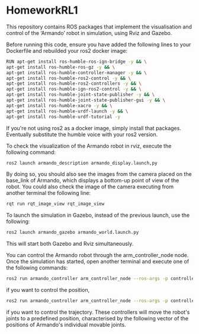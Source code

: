 # HomeworkRL1
This repository contains ROS packages that implement the visualisation and control of the ‘Armando’ robot in simulation, using Rviz and Gazebo.

Before running this code, ensure you have added the following lines to your Dockerfile and rebuilded your ros2 docker image:
``` bash
RUN apt-get install ros-humble-ros-ign-bridge -y && \
apt-get install ros-humble-ros-gz -y && \
apt-get install ros-humble-controller-manager -y && \
apt-get install ros-humble-ros2-control -y && \
apt-get install ros-humble-ros2-controllers -y && \
apt-get install ros-humble-ign-ros2-control -y && \
apt-get install ros-humble-joint-state-publisher -y && \
apt-get install ros-humble-joint-state-publisher-gui -y && \
apt-get install ros-humble-xacro -y && \
apt-get install ros-humble-urdf-launch -y && \
apt-get install ros-humble-urdf-tutorial -y
```
If you're not using ros2 as a docker image, simply install that packages. Eventually substitute the humble voice with your ros2 version.

To check the visualization of the Armando robot in rviz, execute the following command:
``` bash
ros2 launch armando_description armando_display.launch,py
```
By doing so, you should also see the images from the camera placed on the base_link of Armando, which displays a bottom-up point of view of the robot.
You could also check the image of the camera executing from another terminal the following line:
``` bash
rqt run rqt_image_view rqt_image_view
```

To launch the simulation in Gazebo, instead of the previous launch, use the following:
``` bash
ros2 launch armando_gazebo armando_world.launch.py
```
This will start both Gazebo and Rviz simultaneously.

You can control the Armando robot through the arm_controller_node node. Once the simulation has started, open another terminal and execute one of the following commands:
``` bash
ros2 run armando_controller arm_controller_node --ros-args -p controller_type:=position
```
if you want to control the position,
``` bash
ros2 run armando_controller arm_controller_node --ros-args -p controller_type:=trajectory
```
if you want to control the trajectory.
These controllers will move the robot's joints to a predefined position, characterised by the following vector of the positions of Armando's individual movable joints.
